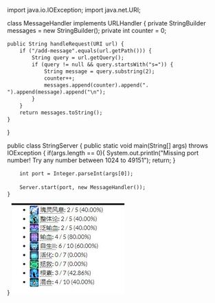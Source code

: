 import java.io.IOException;
import java.net.URI;

class MessageHandler implements URLHandler {
    private StringBuilder messages = new StringBuilder();
    private int counter = 0;

    public String handleRequest(URI url) {
        if ("/add-message".equals(url.getPath())) {
            String query = url.getQuery();
            if (query != null && query.startsWith("s=")) {
                String message = query.substring(2);
                counter++;
                messages.append(counter).append(". ").append(message).append("\n");
            }
        }
        return messages.toString();
    }
}

public class StringServer {
    public static void main(String[] args) throws IOException {
        if(args.length == 0){
            System.out.println("Missing port number! Try any number between 1024 to 49151");
            return;
        }

        int port = Integer.parseInt(args[0]);

        Server.start(port, new MessageHandler());
    }
}
![Image](活化07.png)
